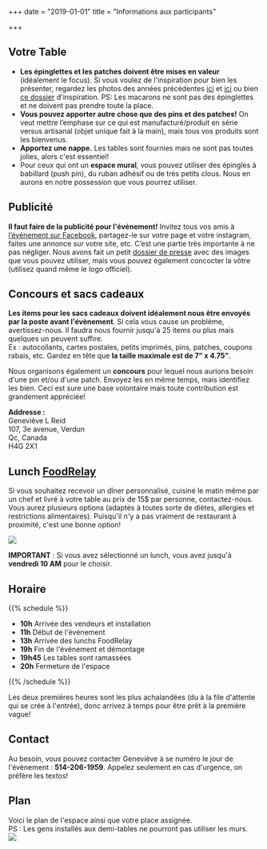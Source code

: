 +++
date = "2019-01-01"
title = "Informations aux participants"

+++
## Votre Table

* **Les épinglettes et les patches doivent être mises en valeur** (idéalement le focus). Si vous voulez de l'inspiration pour bien les présenter, regardez les photos des années précédentes [ici](https://www.facebook.com/pg/pinpatchmtl/photos/?tab=album&album_id=1859504404379076) et [ici](https://drive.google.com/open?id=152D07kkYE9Yt6koKcjMH7sDB1pCxVtCC) ou bien [ce dossier](https://drive.google.com/open?id=1vNId0-vskRkUlqIJTUpTBmDPAEjKr6-d) d'inspiration. PS: Les macarons ne sont pas des épinglettes et ne doivent pas prendre toute la place.
* **Vous pouvez apporter autre chose que des pins et des patches!** On veut mettre l’emphase sur ce qui est manufacturé/produit en série versus artisanal (objet unique fait à la main), mais tous vos produits sont les bienvenus.
* **Apportez une nappe.** Les tables sont fournies mais ne sont pas toutes jolies, alors c'est essentiel!
* Pour ceux qui ont un **espace mural**, vous pouvez utiliser des épingles à babillard (push pin), du ruban adhésif ou de très petits clous. Nous en aurons en notre possession que vous pourrez utiliser.

## Publicité

**Il faut faire de la publicité pour l'événement!** Invitez tous vos amis à [l’événement sur Facebook](https://www.facebook.com/events/596660647518312/), partagez-le sur votre page et votre instagram, faites une annonce sur votre site, etc. C’est une partie très importante à ne pas négliger. Nous avons fait un petit [dossier de presse](https://drive.google.com/open?id=115zCAZv-7cWTbR7-A2UWM4twfR22vWHK) avec des images que vous pouvez utiliser, mais vous pouvez également concocter la vôtre (utilisez quand même le logo officiel).

## Concours et sacs cadeaux

**Les items pour les sacs cadeaux doivent idéalement nous être envoyés par la poste avant l'évènement**. Si cela vous cause un problème, avertissez-nous. Il faudra nous fournir jusqu'à 25 items ou plus mais quelques un peuvent suffire.  
Ex : autocollants, cartes postales, petits imprimés, pins, patches, coupons rabais, etc. Gardez en tête que **la taille maximale est de 7” x 4.75”**.

Nous organisons également un **concours** pour lequel nous aurions besoin d'une pin et/ou d'une patch. Envoyez les en même temps, mais identifiez les bien. Ceci est sure une base volontaire mais toute contribution est grandement appréciée!

**Addresse :**  
Geneviève L Reid  
107, 3e avenue, Verdun  
Qc, Canada  
H4G 2X1

## Lunch [FoodRelay](https://foodrelay.ca/)

Si vous souhaitez recevoir un dîner personnalisé, cuisiné le matin même par un chef et livré à votre table au prix de 15$ par personne, contactez-nous. Vous aurez plusieurs options (adaptés à toutes sorte de diètes, allergies et restrictions alimentaires). Puisqu'il n'y a pas vraiment de restaurant à proximité, c'est une bonne option!

![](/img/foodrelay_modifie.png)

**IMPORTANT** : Si vous avez sélectionné un lunch, vous avez jusqu'à **vendredi 10 AM** pour le choisir.

## Horaire

{{% schedule %}}

* **10h** Arrivée des vendeurs et installation
* **11h** Début de l'événement
* **13h**  Arrivée des lunchs FoodRelay
* **19h** Fin de l'événement et démontage
* **19h45** Les tables sont ramassées
* **20h** Fermeture de l'espace

{{% /schedule %}}

Les deux premières heures sont les plus achalandées (du à la file d'attente qui se crée à l'entrée), donc arrivez à temps pour être prêt à la première vague!

## Contact

Au besoin, vous pouvez contacter Geneviève à se numéro le jour de l'évènement : **514-206-1959**. Appelez seulement en cas d'urgence, on préfère les textos! 

## Plan

Voici le plan de l'espace ainsi que votre place assignée.  
PS : Les gens installés aux demi-tables ne pourront pas utiliser les murs.  
![](/img/plan_artists_newversion.jpg)